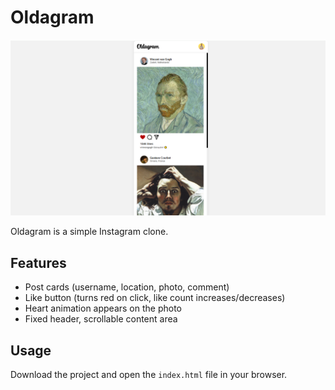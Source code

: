 # Oldagram

![Screenshot](images/ss.png)

Oldagram is a simple Instagram clone.

## Features

- Post cards (username, location, photo, comment)
- Like button (turns red on click, like count increases/decreases)
- Heart animation appears on the photo
- Fixed header, scrollable content area

## Usage

Download the project and open the `index.html` file in your browser.
